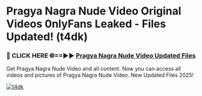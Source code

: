 # Pragya Nagra Nude Video Original Videos 0nlyFans Leaked - Files Updated! (t4dk)

<h3>🔴 CLICK HERE 🌐==►► <a href="https://tinyurl.com/5h6xmrr3" rel="nofollow">Pragya Nagra Nude Video Updated Files</a></h3>

Get Pragya Nagra Nude Video and all content. Now you can access all videos and pictures of Pragya Nagra Nude Video. New Updated Files 2025!

[![t4dk](https://i.imgur.com/KVD873Z.gif)](https://tinyurl.com/5h6xmrr3)
